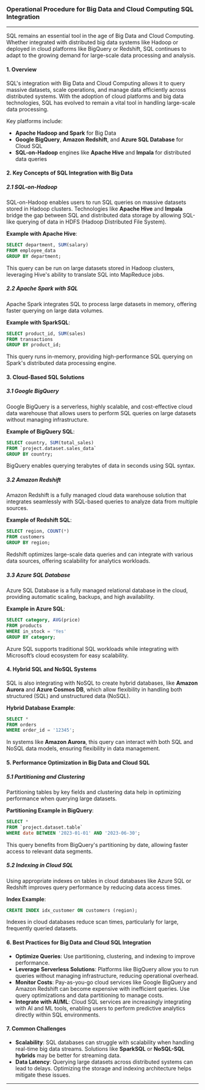 ### Operational Procedure for Big Data and Cloud Computing SQL Integration

---
SQL remains an essential tool in the age of Big Data and Cloud Computing. Whether integrated with distributed big data systems like Hadoop or deployed in cloud platforms like BigQuery or Redshift, SQL continues to adapt to the growing demand for large-scale data processing and analysis.

#### 1. **Overview**
SQL's integration with Big Data and Cloud Computing allows it to query massive datasets, scale operations, and manage data efficiently across distributed systems. With the adoption of cloud platforms and big data technologies, SQL has evolved to remain a vital tool in handling large-scale data processing.

Key platforms include:
- **Apache Hadoop and Spark** for Big Data
- **Google BigQuery**, **Amazon Redshift**, and **Azure SQL Database** for Cloud SQL
- **SQL-on-Hadoop** engines like **Apache Hive** and **Impala** for distributed data queries


#### 2. **Key Concepts of SQL Integration with Big Data**

##### 2.1 **SQL-on-Hadoop**
SQL-on-Hadoop enables users to run SQL queries on massive datasets stored in Hadoop clusters. Technologies like **Apache Hive** and **Impala** bridge the gap between SQL and distributed data storage by allowing SQL-like querying of data in HDFS (Hadoop Distributed File System).

**Example with Apache Hive**:
```sql
SELECT department, SUM(salary)
FROM employee_data
GROUP BY department;
```
This query can be run on large datasets stored in Hadoop clusters, leveraging Hive's ability to translate SQL into MapReduce jobs.

##### 2.2 **Apache Spark with SQL**
Apache Spark integrates SQL to process large datasets in memory, offering faster querying on large data volumes.

**Example with SparkSQL**:
```sql
SELECT product_id, SUM(sales)
FROM transactions
GROUP BY product_id;
```
This query runs in-memory, providing high-performance SQL querying on Spark's distributed data processing engine.


#### 3. **Cloud-Based SQL Solutions**

##### 3.1 **Google BigQuery**
Google BigQuery is a serverless, highly scalable, and cost-effective cloud data warehouse that allows users to perform SQL queries on large datasets without managing infrastructure.

**Example of BigQuery SQL**:
```sql
SELECT country, SUM(total_sales) 
FROM `project.dataset.sales_data` 
GROUP BY country;
```
BigQuery enables querying terabytes of data in seconds using SQL syntax.

##### 3.2 **Amazon Redshift**
Amazon Redshift is a fully managed cloud data warehouse solution that integrates seamlessly with SQL-based queries to analyze data from multiple sources.

**Example of Redshift SQL**:
```sql
SELECT region, COUNT(*)
FROM customers
GROUP BY region;
```
Redshift optimizes large-scale data queries and can integrate with various data sources, offering scalability for analytics workloads.

##### 3.3 **Azure SQL Database**
Azure SQL Database is a fully managed relational database in the cloud, providing automatic scaling, backups, and high availability.

**Example in Azure SQL**:
```sql
SELECT category, AVG(price)
FROM products
WHERE in_stock = 'Yes'
GROUP BY category;
```
Azure SQL supports traditional SQL workloads while integrating with Microsoft’s cloud ecosystem for easy scalability.


#### 4. **Hybrid SQL and NoSQL Systems**
SQL is also integrating with NoSQL to create hybrid databases, like **Amazon Aurora** and **Azure Cosmos DB**, which allow flexibility in handling both structured (SQL) and unstructured data (NoSQL).

**Hybrid Database Example**:
```sql
SELECT * 
FROM orders 
WHERE order_id = '12345';
```
In systems like **Amazon Aurora**, this query can interact with both SQL and NoSQL data models, ensuring flexibility in data management.


#### 5. **Performance Optimization in Big Data and Cloud SQL**

##### 5.1 **Partitioning and Clustering**
Partitioning tables by key fields and clustering data help in optimizing performance when querying large datasets. 

**Partitioning Example in BigQuery**:
```sql
SELECT *
FROM `project.dataset.table`
WHERE date BETWEEN '2023-01-01' AND '2023-06-30';
```
This query benefits from BigQuery's partitioning by date, allowing faster access to relevant data segments.

##### 5.2 **Indexing in Cloud SQL**
Using appropriate indexes on tables in cloud databases like Azure SQL or Redshift improves query performance by reducing data access times.

**Index Example**:
```sql
CREATE INDEX idx_customer ON customers (region);
```
Indexes in cloud databases reduce scan times, particularly for large, frequently queried datasets.


#### 6. **Best Practices for Big Data and Cloud SQL Integration**

- **Optimize Queries**: Use partitioning, clustering, and indexing to improve performance.
- **Leverage Serverless Solutions**: Platforms like BigQuery allow you to run queries without managing infrastructure, reducing operational overhead.
- **Monitor Costs**: Pay-as-you-go cloud services like Google BigQuery and Amazon Redshift can become expensive with inefficient queries. Use query optimizations and data partitioning to manage costs.
- **Integrate with AI/ML**: Cloud SQL services are increasingly integrating with AI and ML tools, enabling users to perform predictive analytics directly within SQL environments.


#### 7. **Common Challenges**

- **Scalability**: SQL databases can struggle with scalability when handling real-time big data streams. Solutions like **SparkSQL** or **NoSQL-SQL hybrids** may be better for streaming data.
- **Data Latency**: Querying large datasets across distributed systems can lead to delays. Optimizing the storage and indexing architecture helps mitigate these issues.

---
